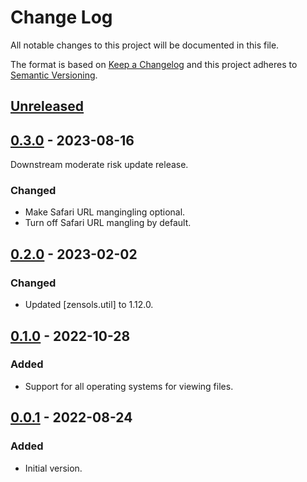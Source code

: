 # Change Log
All notable changes to this project will be documented in this file.

The format is based on [Keep a Changelog](http://keepachangelog.com/)
and this project adheres to [Semantic Versioning](http://semver.org/).


## [Unreleased]


## [0.3.0] - 2023-08-16
Downstream moderate risk update release.

### Changed
- Make Safari URL mangingling optional.
- Turn off Safari URL mangling by default.


## [0.2.0] - 2023-02-02
### Changed
- Updated [zensols.util] to 1.12.0.


## [0.1.0] - 2022-10-28
### Added
- Support for all operating systems for viewing files.


## [0.0.1] - 2022-08-24
### Added
- Initial version.


<!-- links -->
[Unreleased]: https://github.com/plandes/showfile/compare/v0.3.0...HEAD
[0.3.0]: https://github.com/plandes/showfile/compare/v0.1.1...v0.3.0
[0.2.0]: https://github.com/plandes/showfile/compare/v0.1.0...v0.2.0
[0.1.0]: https://github.com/plandes/showfile/compare/v0.0.1...v0.1.0
[0.0.1]: https://github.com/plandes/showfile/compare/v0.0.0...v0.0.1
